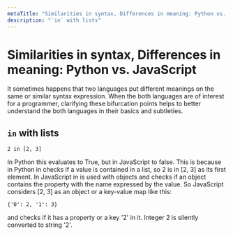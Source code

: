```yaml
---
metaTitle: "Similarities in syntax, Differences in meaning: Python vs. JavaScript"
description: "`in` with lists"
---
```


# Similarities in syntax, Differences in meaning: Python vs. JavaScript


It sometimes happens that two languages put different meanings on the same or similar syntax expression. When the both languages are of interest for a programmer,  clarifying these bifurcation points helps to better understand the both languages in their basics and subtleties.



## `in` with lists


```
2 in [2, 3]

```

In Python this evaluates to True, but in JavaScript to false. This is because in Python in checks if a value is contained in a list, so 2 is in [2, 3] as its first element. In JavaScript in is used with objects and checks if an object contains the property with the name expressed by the value. So JavaScript considers [2, 3] as an object or a key-value map like this:

```
{'0': 2, '1': 3}

```

and checks if it has a property or a key '2' in it. Integer 2 is silently converted to string '2'.

